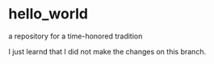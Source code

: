# hello_world
a repository for a time-honored tradition

I just learnd that I did not make the changes on this branch.
